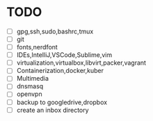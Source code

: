 TODO
=========
- [ ] gpg,ssh,sudo,bashrc,tmux
- [ ] git
- [ ] fonts,nerdfont
- [ ] IDEs,IntelliJ,VSCode,Sublime,vim
- [ ] virtualization,virtualbox,libvirt,packer,vagrant
- [ ] Containerization,docker,kuber
- [ ] Multimedia
- [ ] dnsmasq
- [ ] openvpn
- [ ] backup to googledrive,dropbox
- [ ] create an inbox directory
